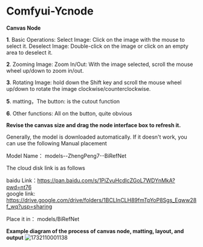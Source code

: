 # Comfyui-Ycnode
**Canvas Node**

**1**. Basic Operations:
Select Image: Click on the image with the mouse to select it.
Deselect Image: Double-click on the image or click on an empty area to deselect it.

**2**. Zooming Image:
Zoom In/Out: With the image selected, scroll the mouse wheel up/down to zoom in/out.

**3**. Rotating Image:
hold down the Shift key and scroll the mouse wheel up/down to rotate the image clockwise/counterclockwise.

**5**. matting，The button:  is the cutout function

**6**. Other functions:
All on the button, quite obvious

**Revise the canvas size and drag the node interface box to refresh it.**

Generally, the model is downloaded automatically. If it doesn't work, you can use the following
Manual placement

Model Name： models--ZhengPeng7--BiRefNet

The cloud disk link is as follows

baidu Link：https://pan.baidu.com/s/1PiZvuHcdlcZGoL7WDYnMkA?pwd=nt76  
google link: https://drive.google.com/drive/folders/1BCLInCLH89fmTpYoP8Sgs_Eqww28f_wq?usp=sharing

Place it in： models/BiRefNet

**Example diagram of the process of canvas node, matting, layout, and output**
![1732110001138](https://github.com/user-attachments/assets/372a14a5-8255-4768-9547-d8a6083bb76c)



